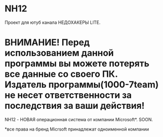 # NH12
Проект для ютуб канала НЕДОХАКЕРЫ LITE.

# ВНИМАНИЕ! Перед использованием данной программы вы можете потерять все данные со своего ПК. Издатель программы(1000-7team) не несет ответственности за последствия за ваши действия!
NH12 - НОВАЯ операционная система от компании Microsoft*. SOON.









*все права на бренд Micrsoft принадлежат одноименной компании

